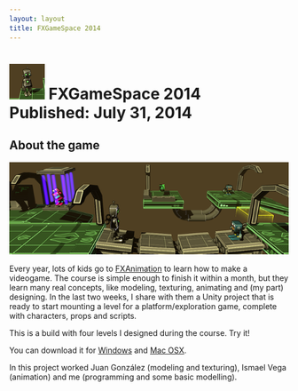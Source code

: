 ```yaml
---
layout: layout
title: FXGameSpace 2014
---
```


![FXGameSpace icon](images/fxgamespace.png) FXGameSpace 2014 <section class="byline">Published: July 31, 2014</section>
===

About the game
---

![FXGameSpace 2014 screenshot](images/fxgamespace_scr.png)
  
Every year, lots of kids go to [FXAnimation](http://www.fxanimation.es) to learn how to make a videogame. The course is simple enough to finish it within a month, but they learn many real concepts, like modeling, texturing, animating and (my part) designing. In the last two weeks, I share with them a Unity project that is ready to start mounting a level for a platform/exploration game, complete with characters, props and scripts.

This is a build with four levels I designed during the course. Try it!

You can download it for [Windows](files/FXGameSpace2014_win.zip) and [Mac OSX](files/FXGameSpace2014_mac.zip).

In this project worked Juan González (modeling and texturing), Ismael Vega (animation) and me (programming and some basic modelling).
